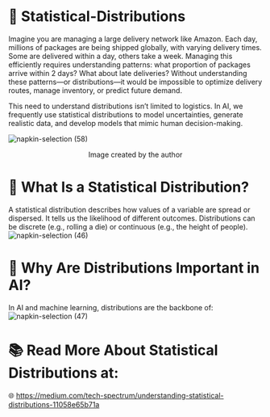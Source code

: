 # 🚀 Statistical-Distributions
Imagine you are managing a large delivery network like Amazon. Each day, millions of packages are being shipped globally, with varying delivery times. Some are delivered within a day, others take a week. Managing this efficiently requires understanding patterns: what proportion of packages arrive within 2 days? What about late deliveries? Without understanding these patterns—or distributions—it would be impossible to optimize delivery routes, manage inventory, or predict future demand.

This need to understand distributions isn’t limited to logistics. In AI, we frequently use statistical distributions to model uncertainties, generate realistic data, and develop models that mimic human decision-making.

![napkin-selection (58)](https://github.com/user-attachments/assets/07c4a198-ae7a-42f4-9493-1e9115d6f22b)

<p align="center">Image created by the author</p>

# 📌 What Is a Statistical Distribution?
A statistical distribution describes how values of a variable are spread or dispersed. It tells us the likelihood of different outcomes. Distributions can be discrete (e.g., rolling a die) or continuous (e.g., the height of people).
![napkin-selection (46)](https://github.com/user-attachments/assets/ad818aa1-efef-4c78-8858-8e1336d882d2)


# 📌 Why Are Distributions Important in AI?
In AI and machine learning, distributions are the backbone of:
![napkin-selection (47)](https://github.com/user-attachments/assets/5684fb39-3d9f-45cc-9b3f-e1e133e22663)

# 📚 Read More About Statistical Distributions at: 
🌐 https://medium.com/tech-spectrum/understanding-statistical-distributions-11058e65b71a
